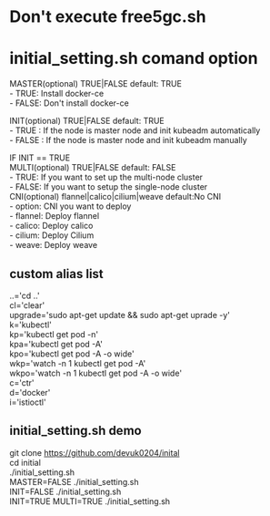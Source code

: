 # Don't execute free5gc.sh

# initial_setting.sh comand option   
MASTER(optional) TRUE|FALSE  default: TRUE   
    - TRUE: Install docker-ce   
    - FALSE: Don't install docker-ce   

INIT(optional) TRUE|FALSE  default: TRUE   
    - TRUE : If the node is master node and init kubeadm automatically   
    - FALSE : If the node is master node and init kubeadm manually   

IF INIT == TRUE   
    MULTI(optional) TRUE|FALSE  default: FALSE   
        - TRUE: If you want to set up the multi-node cluster   
        - FALSE: If you want to setup the single-node cluster   
    CNI(optional) flannel|calico|cilium|weave  default:No CNI   
        - option: CNI you want to deploy   
        - flannel: Deploy flannel   
        - calico: Deploy calico   
        - cilium: Deploy Cilium   
        - weave: Deploy weave   


## custom alias list
..='cd ..'   
cl='clear'   
upgrade='sudo apt-get update && sudo apt-get uprade -y'   
k='kubectl'   
kp='kubectl get pod -n'   
kpa='kubectl get pod -A'   
kpo='kubectl get pod -A -o wide'   
wkp='watch -n 1 kubectl get pod -A'   
wkpo='watch -n 1 kubectl get pod -A -o wide'   
c='ctr'   
d='docker'   
i='istioctl'   


## initial_setting.sh demo
git clone https://github.com/devuk0204/inital   
cd initial   
./initial_setting.sh   
MASTER=FALSE ./initial_setting.sh   
INIT=FALSE ./initial_setting.sh    
INIT=TRUE MULTI=TRUE ./initial_setting.sh

